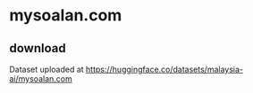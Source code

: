 # mysoalan.com

## download

Dataset uploaded at https://huggingface.co/datasets/malaysia-ai/mysoalan.com